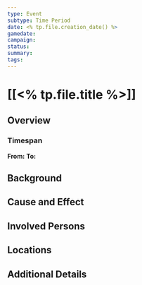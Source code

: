 ```yaml
---
type: Event
subtype: Time Period
date: <% tp.file.creation_date() %>
gamedate:
campaign:
status:
summary:
tags:
---
```

# [[<% tp.file.title %>]]
## Overview
### Timespan
**From:** 
**To:** 

## Background


## Cause and Effect


## Involved Persons


## Locations


## Additional Details

